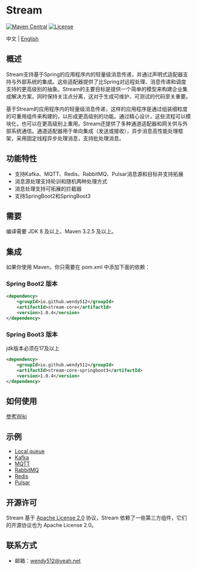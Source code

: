 # Stream

[![Maven Central](https://maven-badges.herokuapp.com/maven-central/io.github.wendy512/stream/badge.svg)](https://search.maven.org/search?q=g:io.github.wendy512%20AND%20stream-core)
[![License](https://img.shields.io/badge/license-Apache--2.0-green.svg)](https://www.apache.org/licenses/LICENSE-2.0.html)

中文 | [English](README.md)

## 概述
Stream支持基于Spring的应用程序内的轻量级消息传递，并通过声明式适配器支持与外部系统的集成。这些适配器提供了比Spring对远程处理、消息传递和调度支持的更高级别的抽象。Stream的主要目标是提供一个简单的模型来构建企业集成解决方案，同时保持关注点分离，这对于生成可维护、可测试的代码至关重要。

基于Stream的应用程序内的轻量级消息传递，这样的应用程序是通过组装细粒度的可重用组件来构建的，以形成更高级别的功能。通过精心设计，这些流程可以模块化，也可以在更高级别上重用。Stream还提供了多种通道适配器和网关供与外部系统通信。通道适配器用于单向集成（发送或接收），异步消息高性能处理框架，采用固定线程异步处理消息，支持批处理消息。

## 功能特性
- 支持Kafka、MQTT、Redis、RabbitMQ、Pulsar消息源和目标并支持拓展
- 消息源处理支持轮训和随机两种处理方式
- 消息处理支持可拓展的拦截器
- 支持SpringBoot2和SpringBoot3

## 需要
编译需要 JDK 8 及以上、Maven 3.2.5 及以上。

## 集成
如果你使用 Maven，你只需要在 pom.xml 中添加下面的依赖：

### Spring Boot2 版本
```xml  
<dependency>
    <groupId>io.github.wendy512</groupId>
    <artifactId>stream-core</artifactId>
    <version>1.0.4</version>
</dependency>
``` 

### Spring Boot3 版本
jdk版本必须在17及以上
```xml  
<dependency>
    <groupId>io.github.wendy512</groupId>
    <artifactId>stream-core-springboot3</artifactId>
    <version>1.0.4</version>
</dependency>
``` 

## 如何使用

[参考Wiki](https://github.com/wendy512/stream/wiki)

## 示例
* [Local queue](https://github.com/wendy512/stream-samples/tree/master/local-sample)
* [Kafka](https://github.com/wendy512/stream-samples/tree/master/kafka-sample)
* [MQTT](https://github.com/wendy512/stream-samples/tree/master/mqtt-sample)
* [RabbitMQ](https://github.com/wendy512/stream-samples/tree/master/rabbitmq-sample)
* [Redis](https://github.com/wendy512/stream-samples/tree/master/redis-sample)
* [Pulsar](https://github.com/wendy512/stream-samples/tree/master/pulsar-sample)

## 开源许可
Stream 基于 [Apache License 2.0](./LICENSE) 协议，Stream 依赖了一些第三方组件，它们的开源协议也为 Apache License 2.0。

## 联系方式

- 邮箱：<wendy512@yeah.net>
